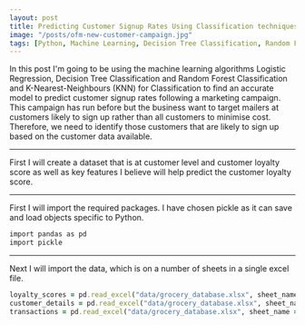 ```yaml
---
layout: post
title: Predicting Customer Signup Rates Using Classification techniques
image: "/posts/ofm-new-customer-campaign.jpg"
tags: [Python, Machine Learning, Decision Tree Classification, Random Forest Classification, Logistic Regression, K-Nearest-Neighbours (KNN) for Classification]
---
```


In this post I'm going to be using the machine learning algorithms Logistic Regression, Decision Tree Classification and Random Forest Classification and K-Nearest-Neighbours (KNN) for Classification to find an accurate model to predict customer signup rates following a marketing campaign. This campaign has run before but the business want to target mailers at customers likely to sign up rather than all customers to minimise cost. Therefore, we need to identify those customers that are likely to sign up based on the customer data available.

---

First I will create a dataset that is at customer level and customer loyalty score as well as key features I believe will help predict the customer loyalty score.

---

First I will import the required packages. I have chosen pickle as it can save and load objects specific to Python.

```ruby
import pandas as pd
import pickle
```
---

Next I will import the data, which is on a number of sheets in a single excel file.

```ruby
loyalty_scores = pd.read_excel("data/grocery_database.xlsx", sheet_name = "loyalty_scores")
customer_details = pd.read_excel("data/grocery_database.xlsx", sheet_name = "customer_details")
transactions = pd.read_excel("data/grocery_database.xlsx", sheet_name = "transactions")
```
